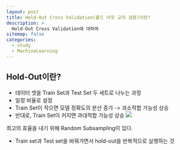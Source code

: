 ```yaml
---
layout: post
title: Hold-Out Cross Validation(홀드 아웃 교차 검증)이란?
description: >
  Hold-Out Cross Validation에 대하여
sitemap: false
categories:
  - study
  - MachineLearning
---
```



## Hold-Out이란?

- 데이터 셋을 Train Set과 Test Set 두 세트로 나누는 과정
- 일정 비율로 설정
- Train Set이 작으면 모델 정확도의 분산 증가 -> 과소적합 가능성 상승
- 반대로, Train Set이 커지면 과대적합 가능성 상승
![](https://velog.velcdn.com/images/kkamz/post/8bea714a-ac37-420b-a9d8-182394915ffe/image.png)

최고의 효율을 내기 위해 Random Subsampling이 있다.
- Train set과 Test set을 바꿔가면서 hold-out을 반복적으로 실행하는 것 
